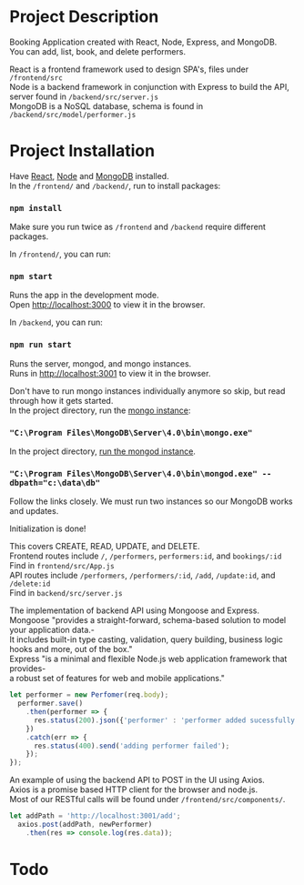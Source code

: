 # Project Description

Booking Application created with React, Node, Express, and MongoDB.<br>
You can add, list, book, and delete performers.<br>

React is a frontend framework used to design SPA's, files under `/frontend/src` <br>
Node is a backend framework in conjunction with Express to build the API, server found in `/backend/src/server.js` <br>
MongoDB is a NoSQL database, schema is found in `/backend/src/model/performer.js`

# Project Installation
Have [React](https://reactjs.org/), [Node](https://nodejs.org/en/) and [MongoDB](https://docs.mongodb.com/manual/tutorial/install-mongodb-on-windows/) installed. <br>
In the `/frontend/` and `/backend/`, run to install packages:

### `npm install`
Make sure you run twice as `/frontend` and `/backend` require different packages.

In `/frontend/`, you can run:

### `npm start`

Runs the app in the development mode.<br>
Open [http://localhost:3000](http://localhost:3000) to view it in the browser.

In `/backend`, you can run:
### `npm run start`

Runs the server, mongod, and mongo instances. <br>
Runs in [http://localhost:3001](http://localhost:3001) to view it in the browser.

Don't have to run mongo instances individually anymore so skip, but read through how it gets started. <br>
In the project directory, run the [mongo instance](https://docs.mongodb.com/manual/tutorial/install-mongodb-on-windows/#start-mdb-edition-as-a-windows-service):

### `"C:\Program Files\MongoDB\Server\4.0\bin\mongo.exe"`

In the project directory, [run the mongod instance](https://docs.mongodb.com/manual/tutorial/install-mongodb-on-windows/#run-mdb-edition-from-the-command-interpreter).
### `"C:\Program Files\MongoDB\Server\4.0\bin\mongod.exe" --dbpath="c:\data\db"`

Follow the links closely.
We must run two instances so our MongoDB works and updates.

Initialization is done! <br>

This covers CREATE, READ, UPDATE, and DELETE. <br>
Frontend routes include `/`, `/performers`, `performers:id`, and `bookings/:id`<br>
  Find in `frontend/src/App.js` <br>
API routes include `/performers`, `/performers/:id`, `/add`, `/update:id`, and `/delete:id`<br>
  Find in `backend/src/server.js`<br>

The implementation of backend API using Mongoose and Express. <br>
Mongoose "provides a straight-forward, schema-based solution to model your application data.- <br>
It includes built-in type casting, validation, query building, business logic hooks and more, out of the box."<br>
Express "is a minimal and flexible Node.js web application framework that provides- <br>
a robust set of features for web and mobile applications."
```js routes.route('/add').post(function(req, res) {
let performer = new Perfomer(req.body);
  performer.save()
    .then(performer => {
      res.status(200).json({'performer' : 'performer added sucessfully'});
    })
    .catch(err => {
      res.status(400).send('adding performer failed');
    });
});
```

An example of using the backend API to POST in the UI using Axios. <br>
Axios is a promise based HTTP client for the browser and node.js. <br>
Most of our RESTful calls will be found under `/frontend/src/components/`.
```js    
let addPath = 'http://localhost:3001/add';
  axios.post(addPath, newPerformer)
    .then(res => console.log(res.data));
```
# Todo

